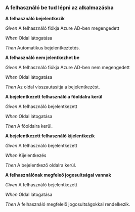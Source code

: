 ### A felhasználó be tud lépni az alkalmazásba



**A felhasználó bejelentkezik**  

_Given_ A felhasználó fiókja Azure AD-ben megengedett

_When_ Oldal látogatása

_Then_ Automatikus bejelentkeztetés.


**A felhasználó nem jelentkezhet be**  

_Given_ A felhasználó fiókja Azure AD-ben nem megengedett

_When_ Oldal látogatása

_Then_ Az oldal visszautasítja a bejelentkezést.


**A bejelentkezett felhasználó a főoldalra kerül**  

_Given_ A felhasználó bejelentkezett

_When_ Oldal látogatása

_Then_ A főoldalra kerül.


**A bejelentkezett felhasználó kijelentkezik**  

_Given_ A felhasználó bejelentkezett

_When_ Kijelentkezés

_Then_ A bejelentkező oldalra kerül.


**A felhasználónak megfeleő jogosultságai vannak**  

_Given_ A felhasználó bejelentkezett

_When_ Oldal látogatása

_Then_ A felhasználó megfelelő jogosultságokkal rendelkezik.
